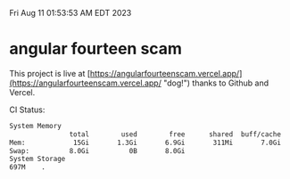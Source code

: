 Fri Aug 11 01:53:53 AM EDT 2023

# angular fourteen scam


This project is live at [https://angularfourteenscam.vercel.app/](https://angularfourteenscam.vercel.app/ "dog!") thanks to Github and Vercel.

CI Status: 

```bash
System Memory
               total        used        free      shared  buff/cache   available
Mem:            15Gi       1.3Gi       6.9Gi       311Mi       7.0Gi        13Gi
Swap:          8.0Gi          0B       8.0Gi
System Storage
697M	.
```
```bash

